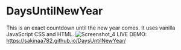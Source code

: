 # DaysUntilNewYear
This is an exact countdown until the new year comes. It uses vanilla JavaScript CSS and HTML.
![Screenshot_4](https://user-images.githubusercontent.com/82751982/175776737-ec61b7c7-a33a-4b7e-bef3-77280fc3c571.png)
LIVE DEMO: https://sakinaa782.github.io/DaysUntilNewYear/
